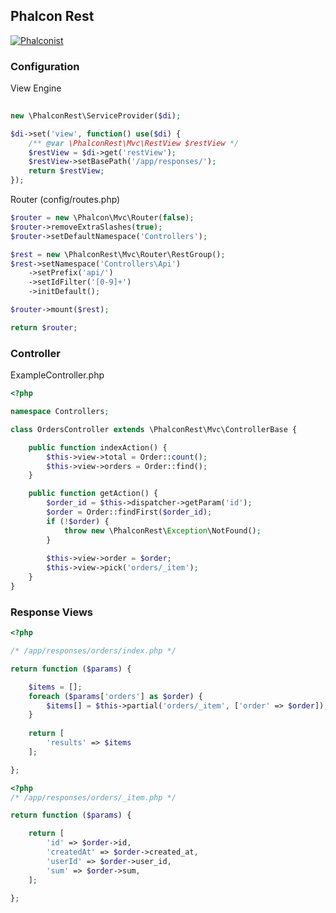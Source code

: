 Phalcon Rest
---
[![Phalconist](http://phalconist.com/serebro/phalcon-rest/default.svg)](http://phalconist.com/serebro/phalcon-rest)

### Configuration

View Engine
```php
 
new \PhalconRest\ServiceProvider($di);

$di->set('view', function() use($di) {
    /** @var \PhalconRest\Mvc\RestView $restView */
    $restView = $di->get('restView');
    $restView->setBasePath('/app/responses/');
    return $restView;
});
```

Router (config/routes.php)
```php
$router = new \Phalcon\Mvc\Router(false);
$router->removeExtraSlashes(true);
$router->setDefaultNamespace('Controllers');

$rest = new \PhalconRest\Mvc\Router\RestGroup();
$rest->setNamespace('Controllers\Api')
    ->setPrefix('api/')
    ->setIdFilter('[0-9]+')
    ->initDefault();

$router->mount($rest);

return $router;
```

### Controller

ExampleController.php
```php
<?php

namespace Controllers;

class OrdersController extends \PhalconRest\Mvc\ControllerBase {

	public function indexAction() {
		$this->view->total = Order::count();
		$this->view->orders = Order::find();
	}

	public function getAction() {
		$order_id = $this->dispatcher->getParam('id');
		$order = Order::findFirst($order_id);
		if (!$order) {
			throw new \PhalconRest\Exception\NotFound();
		}
		
		$this->view->order = $order;
		$this->view->pick('orders/_item');
	}
}

```

### Response Views

```php
<?php

/* /app/responses/orders/index.php */

return function ($params) {

	$items = [];
	foreach ($params['orders'] as $order) {
		$items[] = $this->partial('orders/_item', ['order' => $order]);
	}
	
	return [
		'results' => $items
	];

};
```

```php
<?php
/* /app/responses/orders/_item.php */

return function ($params) {

	return [
		'id' => $order->id,
		'createdAt' => $order->created_at,
		'userId' => $order->user_id,
		'sum' => $order->sum,
	];
	
};
```
